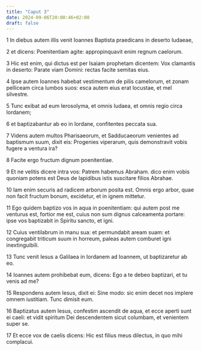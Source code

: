 ```yaml
---
title: "Caput 3"
date: 2024-09-06T20:00:46+02:00
draft: false
---
```



1 In diebus autem illis venit Ioannes Baptista praedicans in deserto Iudaeae,

2 et dicens: Poenitentiam agite: appropinquavit enim regnum caelorum.

3 Hic est enim, qui dictus est per Isaiam prophetam dicentem: Vox clamantis in deserto: Parate viam Domini: rectas facite semitas eius.

4 Ipse autem Ioannes habebat vestimentum de pilis camelorum, et zonam pelliceam circa lumbos suos: esca autem eius erat locustae, et mel silvestre.

5 Tunc exibat ad eum Ierosolyma, et omnis Iudaea, et omnis regio circa Iordanem;

6 et baptizabantur ab eo in Iordane, confitentes peccata sua.

7 Videns autem multos Pharisaeorum, et Sadducaeorum venientes ad baptismum suum, dixit eis: Progenies viperarum, quis demonstravit vobis fugere a ventura ira?

8 Facite ergo fructum dignum poenitentiae.

9 Et ne velitis dicere intra vos: Patrem habemus Abraham. dico enim vobis quoniam potens est Deus de lapidibus istis suscitare filios Abrahae.

10 Iam enim securis ad radicem arborum posita est. Omnis ergo arbor, quae non facit fructum bonum, excidetur, et in ignem mittetur.

11 Ego quidem baptizo vos in aqua in poenitentiam: qui autem post me venturus est, fortior me est, cuius non sum dignus calceamenta portare: ipse vos baptizabit in Spiritu sancto, et igni.

12 Cuius ventilabrum in manu sua: et permundabit aream suam: et congregabit triticum suum in horreum, paleas autem comburet igni inextinguibili.

13 Tunc venit Iesus a Galilaea in Iordanem ad Ioannem, ut baptizaretur ab eo.

14 Ioannes autem prohibebat eum, dicens: Ego a te debeo baptizari, et tu venis ad me?

15 Respondens autem Iesus, dixit ei: Sine modo: sic enim decet nos implere omnem iustitiam. Tunc dimisit eum.

16 Baptizatus autem Iesus, confestim ascendit de aqua, et ecce aperti sunt ei caeli: et vidit spiritum Dei descendentem sicut columbam, et venientem super se.

17 Et ecce vox de caelis dicens: Hic est filius meus dilectus, in quo mihi complacui.

